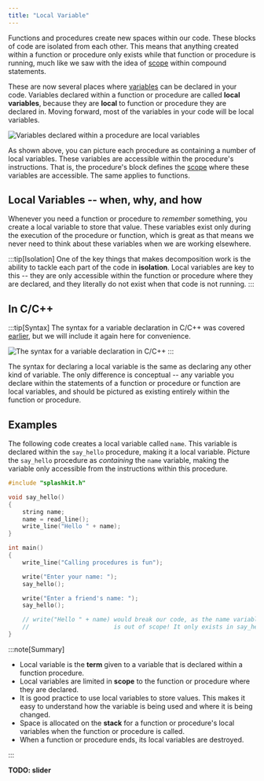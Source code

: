 ```yaml
---
title: "Local Variable"
---
```


Functions and procedures create new spaces within our code. These blocks of code are isolated from each other. This means that anything created within a function or procedure only exists while that function or procedure is running, much like we saw with the idea of [scope](/book/part-1-instructions/3-control-flow/1-concepts/02-1-scope) within compound statements.

These are now several places where [variables](/book/part-1-instructions/1-sequence-and-data/1-concepts/07-variable) can be declared in your code. Variables declared within a function or procedure are called **local variables**, because they are **local** to function or procedure they are declared in. Moving forward, most of the variables in your code will be local variables.

![Variables declared within a procedure are local variables](./images/local-var-concepts.png "Variables declared within a procedure are Local Variables")

As shown above, you can picture each procedure as containing a number of local variables. These variables are accessible within the procedure's instructions. That is, the procedure's block defines the [scope](/book/part-1-instructions/3-control-flow/1-concepts/02-1-scope) where these variables are accessible.
The same applies to functions.

## Local Variables -- when, why, and how

Whenever you need a function or procedure to *remember* something, you create a local variable to store that value. These variables exist only during the execution of the procedure or function, which is great as that means we never need to think about these variables when we are working elsewhere.

:::tip[Isolation]
One of the key things that makes decomposition work is the ability to tackle each part of the code in **isolation**. Local variables are key to this -- they are only accessible within the function or procedure where they are declared, and they literally do not exist when that code is not running.
:::

## In C/C++

:::tip[Syntax]
The syntax for a variable declaration in C/C++ was covered [earlier](/book/part-2-organised-code/1-starting-cpp/1-concepts/4-1-variable-constant), but we will include it again here for convenience.

![The syntax for a variable declaration in C/C++](./images/variable-decl.png)
:::

The syntax for declaring a local variable is the same as declaring any other kind of variable.
The only difference is conceptual -- any variable you declare within the statements of a function or procedure or function are local variables, and should be pictured as existing entirely within the function or procedure.

## Examples

The following code creates a local variable called `name`. This variable is declared within the `say_hello` procedure, making it a local variable. Picture the `say_hello` procedure as *containing* the `name` variable, making the variable only accessible from the instructions within this procedure.

```cpp
#include "splashkit.h"

void say_hello()
{
    string name;
    name = read_line();
    write_line("Hello " + name);
}

int main()
{
    write_line("Calling procedures is fun");

    write("Enter your name: ");
    say_hello();

    write("Enter a friend's name: ");
    say_hello();

    // write("Hello " + name) would break our code, as the name variable 
    //                        is out of scope! It only exists in say_hello.
}
```

:::note[Summary]

- Local variable is the **term** given to a variable that is declared within a function procedure.
- Local variables are limited in **scope** to the function or procedure where they are declared.
- It is good practice to use local variables to store values. This makes it easy to understand how the variable is being used and where it is being changed.
- Space is allocated on the **stack** for a function or procedure's local variables when the function or procedure is called.
- When a function or procedure ends, its local variables are destroyed.

:::

**TODO: slider**
